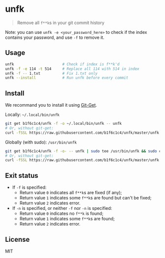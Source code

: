 # unfk

> Remove all `f**k`s in your git commit history

Note: you can use `unfk -e <your_password_here>` to check if the index contains your password, and use `-f` to remove it.

## Usage

```sh
unfk                      # Check if index is f**k'd
unfk -f -e 114 -t 514     # Replace all 114 with 514 in index
unfk -f -- 1.txt          # Fix 1.txt only
unfk --install            # Run unfk before every commit
```

## Install

We recommand you to install it using [Git-Get](https://github.com/b1f6c1c4/git-get).

Locally: `~/.local/bin/unfk`
```sh
git get b1f6c1c4/unfk -f -o ~/.local/bin/unfk -- unfk
# Or, without git-get:
curl -fSSL https://raw.githubusercontent.com/b1f6c1c4/unfk/master/unfk > ~/.local/bin/unfk && chmod +x ~/.local/bin/unfk
```

Globally (with sudo): `/usr/bin/unfk`
```sh
git get b1f6c1c4/unfk -f -o- -- unfk | sudo tee /usr/bin/unfk && sudo chmod +x /usr/bin/unfk
# Or, without git-get:
curl -fSSL https://raw.githubusercontent.com/b1f6c1c4/unfk/master/unfk | sudo tee /usr/bin/unfk >/dev/null && sudo chmod +x /usr/bin/unfk
```

## Exit status

- If `-f` is specified:
    - Return value `0` indicates all `f**k`s are fixed (if any);
    - Return value `1` indicates some `f**k`s are found but can't be fixed;
    - Return value `2` indicates error.
- If `-n` is specified, or neither `-f` nor `-n` is specified:
    - Return value `0` indicates no `f**k` is found;
    - Return value `1` indicates some `f**k`s are found;
    - Return value `2` indicates error.

## License

MIT
